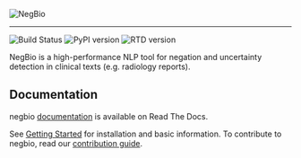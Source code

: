 

![NegBio](https://github.com/yfpeng/negbio/blob/master/images/negbio.png?raw=true)

----------------------

![Build Status](https://travis-ci.com/yfpeng/negbio.svg?token=rpjX5A9sQziaNbzs65j6&branch=master)
![PyPI version](https://img.shields.io/pypi/v/negbio.svg)
![RTD version](https://img.shields.io/readthedocs/pip.svg)


NegBio is a high-performance NLP tool for negation and uncertainty detection in clinical texts (e.g. radiology reports).

Documentation
-------------

negbio [documentation](http://negbio.readthedocs.io/en/latest/) is available on Read The Docs.

See [Getting Started](http://negbio.readthedocs.io/en/latest/getting_started.html) for installation and basic information.
To contribute to negbio, read our [contribution guide](/CONTRIBUTING.md).
